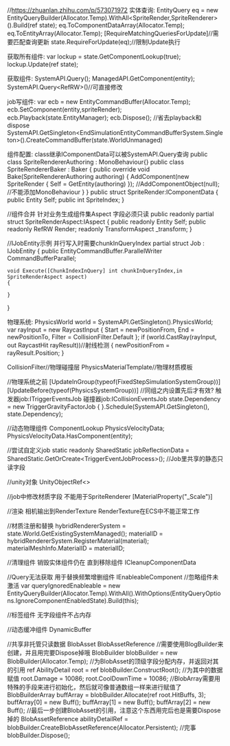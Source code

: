 //https://zhuanlan.zhihu.com/p/573071972
实体查询:
EntityQuery eq = new EntityQueryBuilder(Allocator.Temp).WithAll<SpriteRender,SpriteRenderer>().Build(ref state);
eq.ToComponentDataArray<SpriteRender>(Allocator.Temp);
eq.ToEntityArray(Allocator.Temp);
[RequireMatchingQueriesForUpdate]//需要匹配查询更新
state.RequireForUpdate(eq);//限制Update执行

获取所有组件:
var lockup = state.GetComponentLookup<TriggerGravityFactor>(true);
lockup.Update(ref state);

获取组件:
SystemAPI.Query<SpriteRender>();
ManagedAPI.GetComponent<SpriteRenderer>(entity);
SystemAPI.Query<RefRW<SpriteRender>>()//可直接修改

job写组件:
var ecb = new EntityCommandBuffer(Allocator.Temp);
ecb.SetComponent(entity,spriteRender);
ecb.Playback(state.EntityManager);
ecb.Dispose();
//省去playback和dispose
SystemAPI.GetSingleton<EndSimulationEntityCommandBufferSystem.Singleton>().CreateCommandBuffer(state.WorldUnmanaged)

组件配置:
class继承IComponentData可以被SystemAPI.Query查询
public class SpriteRendererAuthoring : MonoBehaviour{}
public class SpriteRendererBaker : Baker<SpriteRendererAuthoring>
{
    public override void Bake(SpriteRendererAuthoring authoring)
    {
        AddComponent(new SpriteRender
        {
            Self = GetEntity(authoring)
        });
        //AddComponentObject(null); //不能添加MonoBehaviour
    }
}
public struct SpriteRender:IComponentData
{
    public Entity Self;
    public int SpriteIndex;
}


//组件合并 针对业务生成组件集Aspect 字段必须只读
public readonly partial struct SpriteRenderAspect:IAspect
{
    public readonly Entity Self;
    public readonly RefRW<SpriteRender> Render;
    readonly TransformAspect _transform;
}

//IJobEntity示例 并行写入时需要chunkInQueryIndex
partial struct Job : IJobEntity
{
    public EntityCommandBuffer.ParallelWriter CommandBufferParallel;

    void Execute([ChunkIndexInQuery] int chunkInQueryIndex,in SpriteRenderAspect aspect)
    {

    }
}

物理系统:
PhysicsWorld world = SystemAPI.GetSingleton<PhysicsWorldSingleton>().PhysicsWorld;
var rayInput = new RaycastInput
{
    Start = newPositionFrom,
    End = newPositionTo,
    Filter = CollisionFilter.Default
};
if (world.CastRay(rayInput, out RaycastHit rayResult))//射线检测
{
    newPositionFrom = rayResult.Position;
}

CollisionFilter//物理碰撞层
PhysicsMaterialTemplate//物理材质模板

//物理系统之前
[UpdateInGroup(typeof(FixedStepSimulationSystemGroup))]
[UpdateBefore(typeof(PhysicsSystemGroup))] //同组之内设置先后才有效?
触发器job:ITriggerEventsJob
碰撞器job:ICollisionEventsJob
state.Dependency = new TriggerGravityFactorJob
{
}.Schedule(SystemAPI.GetSingleton<SimulationSingleton>(), state.Dependency);

//动态物理组件
ComponentLookup<PhysicsVelocity> PhysicsVelocityData;
PhysicsVelocityData.HasComponent(entity);

//尝试自定义job
static readonly SharedStatic<IntPtr> jobReflectionData = SharedStatic<IntPtr>.GetOrCreate<TriggerEventJobProcess<T>>(); //Job里共享的静态只读字段

//unity对象
UnityObjectRef<>

//job中修改材质字段 不能用于SpriteRenderer
[MaterialProperty("_Scale")]

//渲染 相机输出到RenderTexture
RenderTexture在ECS中不能正常工作

//材质注册和替换
hybridRendererSystem = state.World.GetExistingSystemManaged<EntitiesGraphicsSystem>();
materialID = hybridRendererSystem.RegisterMaterial(material);
materialMeshInfo.MaterialID = materialID;

//清理组件 销毁实体组件仍在 直到移除组件
ICleanupComponentData

//Query无法获取 用于替换频繁增删组件
IEnableableComponent
//忽略组件未激活
var queryIgnoredEnableable = new EntityQueryBuilder(Allocator.Temp).WithAll<T>().WithOptions(EntityQueryOptions.IgnoreComponentEnabledState).Build(this);

//标签组件 无字段组件不占内存

//动态缓冲组件
DynamicBuffer<T>

//共享非托管只读数据
BlobAsset BlobAssetReference
//需要使用BlogBuilder来创建，并且用完要Dispose掉哦
BlobBuilder blobBuilder = new BlobBuilder(Allocator.Temp);
//为BlobAsset的顶级字段分配内存，并返回对其的引用
ref AbilityDetail root = ref blobBuilder.ConstructRoot<AbilityDetail>();
//为其中的数据赋值
root.Damage = 10086;
root.CoolDownTime = 10086;
//BlobArray需要用特殊的手段来进行初始化，然后就可像普通数组一样来进行赋值了
BlobBuilderArray<Buff> buffArray = blobBuilder.Allocate(ref root.HitBuffs, 3);
buffArray[0] = new Buff();
buffArray[1] = new Buff();
buffArray[2] = new Buff();
//最后一步创建BlobAsset的引用，注意这个东西用完后也是需要Dispose掉的
BlobAssetReference<AbilityDetail> abilityDetailRef =
    blobBuilder.CreateBlobAssetReference<AbilityDetail>(Allocator.Persistent);
//完事
blobBuilder.Dispose();
